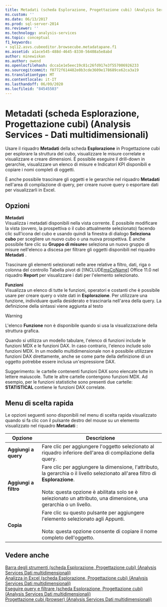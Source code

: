 ```yaml
---
title: Metadati (scheda Esplorazione, Progettazione cubi) (Analysis Services-Dati multidimensionali) | Microsoft Docs
ms.custom: ''
ms.date: 06/13/2017
ms.prod: sql-server-2014
ms.reviewer: ''
ms.technology: analysis-services
ms.topic: conceptual
f1_keywords:
- sql12.asvs.cubeeditor.browsecube.metadatapane.f1
ms.assetid: a1ace545-488d-4645-8330-56408a5e8abd
author: minewiskan
ms.author: owend
ms.openlocfilehash: dcca1e1e5eec19c81c26fd917e3f557006926233
ms.sourcegitcommit: f0772f614482e0b3cde3609e178689ce62ca3a19
ms.translationtype: MT
ms.contentlocale: it-IT
ms.lasthandoff: 06/09/2020
ms.locfileid: "84545503"
---
```

# <a name="metadata-browser-tab-cube-designer-analysis-services---multidimensional-data"></a>Metadati (scheda Esplorazione, Progettazione cubi) (Analysis Services - Dati multidimensionali)
  Usare il riquadro **Metadati** della scheda **Esplorazione** in Progettazione cubi per esplorare la struttura del cubo, visualizzare le misure correlate e visualizzare e creare dimensioni. È possibile eseguire il drill-down in gerarchie, visualizzare un elenco di misure e Indicatori KPI disponibili e copiare i nomi completi di oggetti.  
  
 È anche possibile trascinare gli oggetti e le gerarchie nel riquadro **Metadati** nell'area di compilazione di query, per creare nuove query o esportare dati per visualizzarli in Excel.  
  
## <a name="options"></a>Opzioni  
 **Metadati**  
 Visualizza i metadati disponibili nella vista corrente. È possibile modificare la vista (ovvero, la prospettiva o il cubo attualmente selezionato) facendo clic sull'icona del cubo e usando quindi la finestra di dialogo **Seleziona cubo** per scegliere un nuovo cubo o una nuova prospettiva. È anche possibile fare clic su **Gruppo di misure**e seleziona un nuovo gruppo di misure nell'elenco a discesa per filtrare gli oggetti disponibili nel riquadro **Metadati** .  
  
 Trascinare gli elementi selezionati nelle aree relative a filtro, dati, riga o colonna del controllo Tabella pivot di [!INCLUDE[msCoName](../includes/msconame-md.md)] Office 11.0 nel riquadro **Report** per visualizzare i dati per l'elemento selezionato.  
  
 **Funzioni**  
 Visualizza un elenco di tutte le funzioni, operatori e costanti che è possibile usare per creare query o viste dati in **Esplorazione**. Per utilizzare una funzione, individuare quella desiderato e trascinarla nell'area della query. La definizione della sintassi viene aggiunta al testo  
  
> [!WARNING]  
>  L'elenco **Funzione** non è disponibile quando si usa la visualizzazione della struttura grafica.  
  
 Quando si utilizza un modello tabulare, l'elenco di funzioni include le funzioni MDX e le funzioni DAX. In caso contrario, l'elenco include solo funzioni MDX. In un modello multidimensionale non è possibile utilizzare funzioni DAX direttamente, anche se come parte della definizione di un oggetto potrebbe essere inclusa un'espressione DAX.  
  
 Suggerimento: le cartelle contenenti funzioni DAX sono elencate tutte in lettere maiuscole. Tutte le altre cartelle contengono funzioni MDX. Ad esempio, per le funzioni statistiche sono presenti due cartelle: **STATISTICAL** contiene le funzioni DAX correlate.  
  
## <a name="context-menu"></a>Menu di scelta rapida  
 Le opzioni seguenti sono disponibili nel menu di scelta rapida visualizzato quando si fa clic con il pulsante destro del mouse su un elemento visualizzato nel riquadro **Metadati** :  
  
|Opzione|Descrizione|  
|------------|-----------------|  
|**Aggiungi a query**|Fare clic per aggiungere l'oggetto selezionato al riquadro inferiore dell'area di compilazione della query.|  
|**Aggiungi a filtro**|Fare clic per aggiungere la dimensione, l'attributo, la gerarchia o il livello selezionato all'area filtro di **Esplorazione**.<br /><br /> Nota: questa opzione è abilitata solo se è selezionato un attributo, una dimensione, una gerarchia o un livello.|  
|**Copia**|Fare clic su questo pulsante per aggiungere l'elemento selezionato agli Appunti.<br /><br /> Nota: questa opzione consente di copiare il nome completo dell'oggetto.|  
  
## <a name="see-also"></a>Vedere anche  
 [Barra degli strumenti &#40;scheda Esplorazione, Progettazione cubi&#41; &#40;Analysis Services Dati multidimensionali&#41;](toolbar-browser-tab-cube-designer-analysis-services-multidimensional-data.md)   
 [Analizza in Excel &#40;scheda Esplorazione, Progettazione cubi&#41; &#40;Analysis Services Dati multidimensionali&#41;](analyze-in-excel-browser-cube-designer-analysis-services-multidimensional-data.md)   
 [Eseguire query e filtrare &#40;scheda Esplorazione, Progettazione cubi&#41; &#40;Analysis Services Dati multidimensionali&#41;](query-filter-browser-cube-designer-analysis-services-multidimensional-data.md)   
 [Progettazione cubi &#40;browser&#41; &#40;Analysis Services Dati multidimensionali&#41;](browser-cube-designer-analysis-services-multidimensional-data.md)  
  
  
